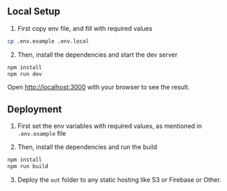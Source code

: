 ## Local Setup

1. First copy env file, and fill with required values

```bash
cp .env.example .env.local
```

2. Then, install the dependencies and start the dev server

```bash
npm install
npm run dev
```

Open [http://localhost:3000](http://localhost:3000) with your browser to see the result.

## Deployment

1. First set the env variables with required values, as mentioned in `.env.example` file

2. Then, install the dependencies and run the build

```bash
npm install
npm run build
```

3. Deploy the `out` folder to any static hosting like S3 or Firebase or Other.
